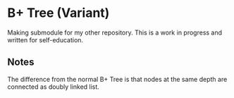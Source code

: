 # B+ Tree (Variant)

Making submodule for my other repository. This is a work in progress and written for self-education.

## Notes

The difference from the normal B+ Tree is that nodes at the same depth are connected as doubly linked list.
